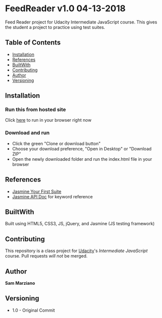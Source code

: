 # FeedReader v1.0 04-13-2018

Feed Reader project for Udacity Intermediate JavaScript course.  This gives the student a project to practice using test suites.

## Table of Contents

* [Installation](#installation)
* [References](#references)
* [BuiltWith](#builtwith)
* [Contributing](#contributing)
* [Author](#author)
* [Versioning](#versioning)

## Installation

### Run this from hosted site

Click [here](https://samulmarziano.github.io/FeedReader/) to run in your browser right now

### Download and run

* Click the green "Clone or download button"
* Choose your download preference, "Open in Desktop" or "Download ZIP"
* Open the newly downloaded folder and run the index.html file in your browser

## References

* [Jasmine Your First Suite](https://jasmine.github.io/tutorials/your_first_suite)
* [Jasmine API Doc](https://jasmine.github.io/api/edge/global.html) for keyword reference

## BuiltWith

Built using HTML5, CSS3, JS, jQuery, and Jasmine (JS testing framework)

## Contributing

This repository is a class project for [Udacity](https://www.udacity.com/)'s *Intermediate JavaScript* course. Pull requests _will not_ be merged.

## Author

**Sam Marziano**

## Versioning

* 1.0 - Original Commit
